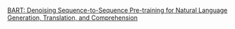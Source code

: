 <a href="https://arxiv.org/abs/1910.13461">BART: Denoising Sequence-to-Sequence Pre-training for Natural Language Generation, Translation, and Comprehension </a>